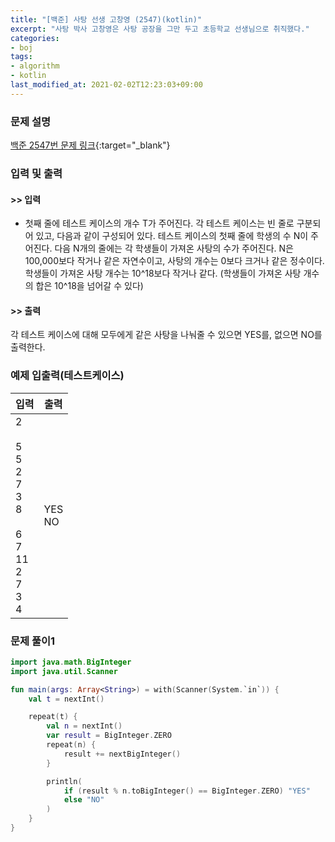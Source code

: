 ```yaml
---
title: "[백준] 사탕 선생 고창영 (2547)(kotlin)"
excerpt: "사탕 박사 고창영은 사탕 공장을 그만 두고 초등학교 선생님으로 취직했다."
categories:
- boj
tags:
- algorithm
- kotlin
last_modified_at: 2021-02-02T12:23:03+09:00
---
```



### 문제 설명
[백준 2547번 문제 링크](https://www.acmicpc.net/problem/2547#description){:target="_blank"}




### 입력 및 출력
#### >> 입력
* 첫째 줄에 테스트 케이스의 개수 T가 주어진다. 각 테스트 케이스는 빈 줄로 구분되어 있고, 다음과 같이 구성되어 있다.
테스트 케이스의 첫째 줄에 학생의 수 N이 주어진다. 다음 N개의 줄에는 각 학생들이 가져온 사탕의 수가 주어진다.
N은 100,000보다 작거나 같은 자연수이고, 사탕의 개수는 0보다 크거나 같은 정수이다. 학생들이 가져온 사탕 개수는 10^18보다 작거나 같다. (학생들이 가져온 사탕 개수의 합은 10^18을 넘어갈 수 있다)



#### >> 출력
각 테스트 케이스에 대해 모두에게 같은 사탕을 나눠줄 수 있으면 YES를, 없으면 NO를 출력한다.





### 예제 입출력(테스트케이스)


|입력|출력|
|-----|------|
|2<br><br>5<br>5<br>2<br>7<br>3<br>8<br><br>6<br>7<br>11<br>2<br>7<br>3<br>4|YES<br>NO|




### 문제 풀이1
```kotlin
import java.math.BigInteger
import java.util.Scanner

fun main(args: Array<String>) = with(Scanner(System.`in`)) {
    val t = nextInt()

    repeat(t) {
        val n = nextInt()
        var result = BigInteger.ZERO
        repeat(n) {
            result += nextBigInteger()
        }

        println(
            if (result % n.toBigInteger() == BigInteger.ZERO) "YES"
            else "NO"
        )
    }
}
```